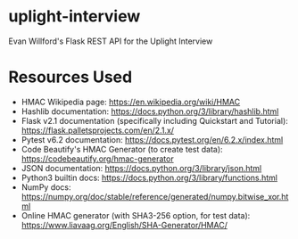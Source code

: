 # uplight-interview
Evan Willford's Flask REST API for the Uplight Interview


# Resources Used
* HMAC Wikipedia page: https://en.wikipedia.org/wiki/HMAC
* Hashlib documentation: https://docs.python.org/3/library/hashlib.html
* Flask v2.1 documentation (specifically including Quickstart and Tutorial): https://flask.palletsprojects.com/en/2.1.x/
* Pytest v6.2 documentation: https://docs.pytest.org/en/6.2.x/index.html
* Code Beautify's HMAC Generator (to create test data): https://codebeautify.org/hmac-generator
* JSON documentation: https://docs.python.org/3/library/json.html
* Python3 builtin docs: https://docs.python.org/3/library/functions.html
* NumPy docs: https://numpy.org/doc/stable/reference/generated/numpy.bitwise_xor.html
* Online HMAC generator (with SHA3-256 option, for test data): https://www.liavaag.org/English/SHA-Generator/HMAC/